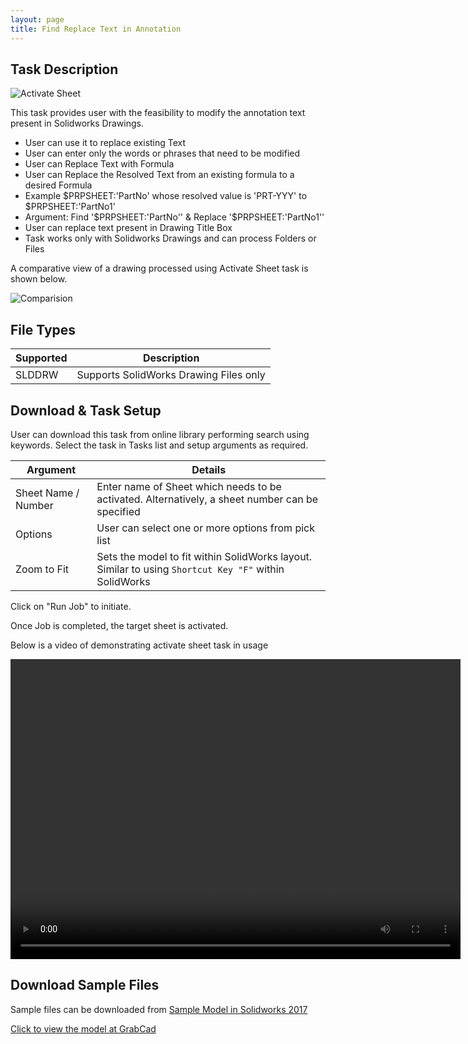 ```yaml
---
layout: page
title: Find Replace Text in Annotation
---
```


## Task Description

![Activate Sheet](002_ActivateSheet_001.png "Activate Sheet")

This task provides user with the feasibility to modify the annotation text present in Solidworks Drawings.
 - User can use it to replace existing Text
 - User can enter only the words or phrases that need to be modified
 - User can Replace Text with Formula
 - User can Replace the Resolved Text from an existing formula to a desired Formula 
  - Example $PRPSHEET:'PartNo' whose resolved value is 'PRT-YYY' to $PRPSHEET:'PartNo1'
  - Argument: Find '$PRPSHEET:'PartNo'' & Replace '$PRPSHEET:'PartNo1''
 - User can replace text present in Drawing Title Box
 - Task works only with Solidworks Drawings and can process Folders or Files


A comparative view of a drawing processed using Activate Sheet task is shown below.

![Comparision](002_ActivateSheet_002.png "Comparision between initial and final state of Solidworks Drawing")

## File Types

| Supported | Description |
| --- | --- |
| SLDDRW | Supports SolidWorks Drawing Files only |


## Download & Task Setup

User can download this task from online library performing search using keywords.
Select the task in Tasks list and setup arguments as required.

| Argument | Details |
| --- | --- |
| Sheet Name / Number| Enter name of Sheet which needs to be activated. Alternatively, a sheet number can be specified |
| Options | User can select one or more options from pick list |
| Zoom to Fit | Sets the model to fit within SolidWorks layout. Similar to using ```Shortcut Key "F"``` within SolidWorks |


Click on "Run Job" to initiate.

Once Job is completed, the target sheet is activated.

Below is a video of demonstrating activate sheet task in usage

<video width="720" height="480" controls>
  <source src="002_ActivateSheet.swf" type="video/mp4">
</video>


## Download Sample Files

Sample files can be downloaded from 
[Sample Model in Solidworks 2017](../000-model/SolidWorks_2017_RoboticArm.zip)

[Click to view the model at GrabCad](https://grabcad.com/library/5-dof-robot-1)
